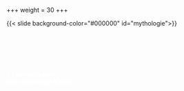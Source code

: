 +++
weight = 30
+++


{{< slide background-color="#000000" id="mythologie">}}

<br><br><br><br><h4 style="color:white;">En arrière-scène, <br>une mythologie s'écrit...</h4>
